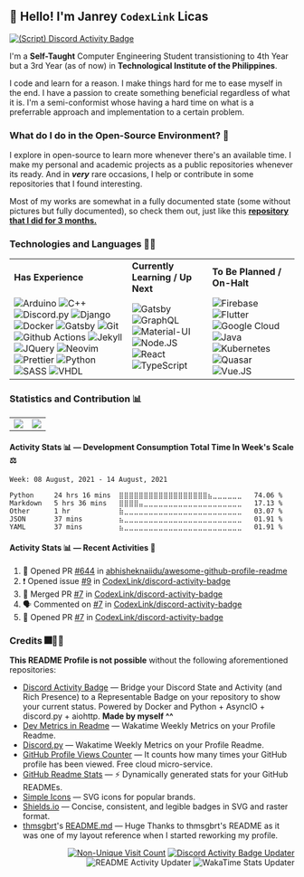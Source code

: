 ## 👋 Hello! I'm Janrey `CodexLink` Licas 

<div align="left">
  
[![(Script) Discord Activity Badge](https://badgen.net/badge/Playing%20Game/Binance%2C%201%20hours%2051%20minutes%20elapsed.?color=61d800&labelColor=00cd90&icon=discord)](https://github.com/CodexLink/CodexLink)
</div>

I'm a **Self-Taught** Computer Engineering Student transistioning to 4th Year but a 3rd Year (as of now) in **Technological Institute of the Philippines**.

I code and learn for a reason. I make things hard for me to ease myself in the end. I have a passion to create something beneficial regardless of what it is. I'm a semi-conformist whose having a hard time on what is a preferrable approach and implementation to a certain problem.

### What do I do in the Open-Source Environment? 📖

I explore in open-source to learn more whenever there's an available time. I make my personal and academic projects as a public repositories whenever its ready. And in **_very_** rare occasions, I help or contribute in some repositories that I found interesting.

Most of my works are somewhat in a fully documented state (some without pictures but fully documented), so check them out, just like this [**repository that I did for 3 months.**](https://github.com/CodexLink/SmartClassroomSystem)

### Technologies and Languages 👨‍💻

<div class="center">
<table>
  <tr>
    <td>
      <b>Has Experience</b>
    </td>
    <td>
      <b>Currently Learning / Up Next</b>
    </td>
    <td>
      <b>To Be Planned / On-Halt</b>
    </td>
  </tr>
  <tr>
    <td>
        <img alt="Arduino" src="https://img.shields.io/badge/-Arduino-00979D?style=flat&logo=arduino&logoColor=white"/>
        <img alt="C++" src="https://img.shields.io/badge/-C%2B%2B-00599C?style=flat-&logo=c%2B%2B&logoColor=white"/>
        <img alt="Discord.py" src="https://img.shields.io/badge/-Discord.py-7289DA?style=flat&logo=discord&logoColor=white"/>
        <img alt="Django" src="https://img.shields.io/badge/-Django-092E20?style=flat&logo=django&logoColor=white"/>
        <img alt="Docker" src="https://img.shields.io/badge/-Docker-46A2F1?style=flat&logo=docker&logoColor=white"/>
        <img alt="Gatsby" src="https://img.shields.io/badge/Gatsby-663399?logo=gatsby&logoColor=white&style=flat"/>
        <img alt="Git" src="https://img.shields.io/badge/-Git-F05032?style=flat&logo=git&logoColor=white"/>
        <img alt="Github Actions" src="https://img.shields.io/badge/-Github Actions-2088FF?style=flat&logo=git&logoColor=white"/>
        <img alt="Jekyll" src="https://img.shields.io/badge/-Jekyll-CC0000?style=flat&logo=jekyll&logoColor=white"/>
        <img alt="JQuery" src="https://img.shields.io/badge/-JQuery-0769AD?style=flat&logo=jquery&logoColor=white"/>
        <img alt="Neovim" src="https://img.shields.io/badge/-Neovim-57A143?style=flat&logo=neovim&logoColor=white"/>
        <img alt="Prettier" src="https://img.shields.io/badge/-Prettier-F7B93E?style=flat&logo=prettier&logoColor=white"/>
        <img alt="Python" src="https://img.shields.io/badge/-Python-33776AB?style=flat&logo=python&logoColor=white"/>
        <img alt="SASS" src="https://img.shields.io/badge/-SASS-CC6699?style=flat&logo=sass&logoColor=white"/>
        <img alt="VHDL" src="https://img.shields.io/badge/-VHDL-46A2F1?style=flat&logoColor=white"/>
    </td>
    <td>
        <img alt="Gatsby" src="https://img.shields.io/badge/Gatsby-663399?logo=gatsby&logoColor=white&style=flat"/>
        <img alt="GraphQL" src="https://img.shields.io/badge/-GraphQL-E10098?style=flat&logo=graphql&logoColor=white"/>
        <img alt="Material-UI" src="https://img.shields.io/badge/Material--UI-0081CB?logo=material-ui&logoColor=white&style=flat"/>
        <img alt="Node.JS" src="https://img.shields.io/badge/-Node.JS-43853D?style=flat&logo=Node.JS&logoColor=white"/>
        <img alt="React" src="https://img.shields.io/badge/React-45B8D8?logo=react&logoColor=white&style=flat"/>
        <img alt="TypeScript" src="https://img.shields.io/badge/TypeScript-3178C6?logo=typescript&logoColor=white&style=flat"/>
    </td>
    <td>
      <img alt="Firebase" src="https://img.shields.io/badge/Firebase-FFCA28?logo=firebase&logoColor=black&style=flat"/>
      <img alt="Flutter" src="https://img.shields.io/badge/Flutter-02569B?logo=flutter&logoColor=white&style=flat"/>
      <img alt="Google Cloud" src="https://img.shields.io/badge/Goggle_Cloud-4285F4?logo=google%20cloud&logoColor=white&style=flat"/>
      <img alt="Java" src="https://img.shields.io/badge/-Java-007396?style=flat&logo=java&logoColor=white"/>
      <img alt="Kubernetes" src="https://img.shields.io/badge/-Kubernetes-32CCE5?style=flat&logo=kubernetes&logoColor=white"/>
      <img alt="Quasar" src="https://img.shields.io/badge/Quasar-1976E2?logo=quasar&logoColor=white&style=flat"/>
      <img alt="Vue.JS" src="https://img.shields.io/badge/Vue.JS-4FC08D?logo=vue.js&logoColor=white&style=flat"/>
    </td>
  </tr>
</table>
</div>

### Statistics and Contribution 📊

<table>
  <tr>
    <td>
        <img src="https://github-readme-stats.vercel.app/api/top-langs/?username=CodexLink&layout=compact&card_width=350"/>
    </td>
    <td>
        <img src="https://github-readme-stats.vercel.app/api?username=CodexLink&show_icons=true&theme=radical&include_all_commits=true&count_private=true&line_height=21" />
    </td>
  </tr>
</table>

#### Activity Stats 📊 — Development Consumption Total Time In Week's Scale ⚖️

<!--START_SECTION:waka-->
```text
Week: 08 August, 2021 - 14 August, 2021

Python     24 hrs 16 mins  ⣿⣿⣿⣿⣿⣿⣿⣿⣿⣿⣿⣿⣿⣿⣿⣿⣿⣿⣦⣀⣀⣀⣀⣀⣀   74.06 % 
Markdown   5 hrs 36 mins   ⣿⣿⣿⣿⣤⣀⣀⣀⣀⣀⣀⣀⣀⣀⣀⣀⣀⣀⣀⣀⣀⣀⣀⣀⣀   17.13 % 
Other      1 hr            ⣷⣀⣀⣀⣀⣀⣀⣀⣀⣀⣀⣀⣀⣀⣀⣀⣀⣀⣀⣀⣀⣀⣀⣀⣀   03.07 % 
JSON       37 mins         ⣦⣀⣀⣀⣀⣀⣀⣀⣀⣀⣀⣀⣀⣀⣀⣀⣀⣀⣀⣀⣀⣀⣀⣀⣀   01.91 % 
YAML       37 mins         ⣦⣀⣀⣀⣀⣀⣀⣀⣀⣀⣀⣀⣀⣀⣀⣀⣀⣀⣀⣀⣀⣀⣀⣀⣀   01.91 % 
```
<!--END_SECTION:waka-->

#### Activity Stats 📊 — Recent Activities 📝

<!--START_SECTION:activity-->

1. 💪 Opened PR [#644](https://github.com/abhisheknaiidu/awesome-github-profile-readme/pull/644) in [abhisheknaiidu/awesome-github-profile-readme](https://github.com/abhisheknaiidu/awesome-github-profile-readme)
2. ❗️ Opened issue [#9](https://github.com/CodexLink/discord-activity-badge/issues/9) in [CodexLink/discord-activity-badge](https://github.com/CodexLink/discord-activity-badge)
3. 🎉 Merged PR [#7](https://github.com/CodexLink/discord-activity-badge/pull/7) in [CodexLink/discord-activity-badge](https://github.com/CodexLink/discord-activity-badge)
4. 🗣 Commented on [#7](https://github.com/CodexLink/discord-activity-badge/issues/7) in [CodexLink/discord-activity-badge](https://github.com/CodexLink/discord-activity-badge)
5. 💪 Opened PR [#7](https://github.com/CodexLink/discord-activity-badge/pull/7) in [CodexLink/discord-activity-badge](https://github.com/CodexLink/discord-activity-badge)

<!--END_SECTION:activity-->

### Credits 🎆🥇🙏

**This README Profile is not possible** without the following aforementioned repositories:

* [Discord Activity Badge](https://github.com/CodexLink/discord-activity-badge) — Bridge your Discord State and Activity (and Rich Presence) to a Representable Badge on your repository to show your current status. Powered by Docker and Python + AsyncIO + discord.py + aiohttp. **Made by myself ^^**
* [Dev Metrics in Readme](https://github.com/athul/waka-readme) — Wakatime Weekly Metrics on your Profile Readme.
* [Discord.py](https://github.com/athul/waka-readme) — Wakatime Weekly Metrics on your Profile Readme.
* [GitHub Profile Views Counter](https://github.com/antonkomarev/github-profile-views-counter) — It counts how many times your GitHub profile has been viewed. Free cloud micro-service.
* [GitHub Readme Stats](https://github.com/anuraghazra/github-readme-stats) — ⚡ Dynamically generated stats for your GitHub READMEs.
* [Simple Icons](https://simpleicons.org/) — SVG icons for popular brands.
* [Shields.io](https://shields.io/) — Concise, consistent, and legible badges in SVG and raster format.
* [thmsgbrt](https://github.com/thmsgbrt)'s [README.md](https://github.com/thmsgbrt/thmsgbrt/blob/master/README.md) — Huge Thanks to thmsgbrt's README as it was one of my layout reference when I started reworking my profile.

<div align="right">

[![Non-Unique Visit Count](https://komarev.com/ghpvc/?username=CodexLink&label=Visitor%20Profile%20Count&color=blueviolet)](https://github.com/antonkomarev/github-profile-views-counter)
[![Discord Activity Badge Updater](https://github.com/CodexLink/CodexLink/actions/workflows/DiscordBadge.yml/badge.svg?branch=master)](https://github.com/CodexLink/CodexLink/actions/workflows/DiscordBadge.yml)
![README Activity Updater](https://github.com/CodexLink/CodexLink/workflows/README%20Activity%20Updater/badge.svg)
![WakaTime Stats Updater](https://github.com/CodexLink/CodexLink/workflows/WakaTime%20Stats%20Updater/badge.svg)

</div>
